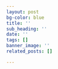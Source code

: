 ```yaml
---
layout: post
bg-color: blue
title: ''
sub_heading: ''
date: ''
tags: []
banner_image: ''
related_posts: []

---
```

